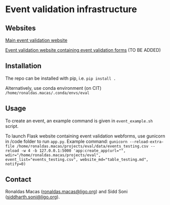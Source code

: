 # Event validation infrastructure

## Websites

[Main event validation website](https://ldas-jobs.ligo.caltech.edu/~dqr/event_validation/)

[Event validation website containing event validation forms](404) (TO BE ADDED)

## Installation

The repo can be installed with pip, i.e. `pip install .`

Alternatively, use conda environment (on CIT) `/home/ronaldas.macas/.conda/envs/eval`

## Usage

To create an event, an example command is given in `event_example.sh` script.

To launch Flask website containing event validation webforms, use gunicorn in /code folder to run `app.py`. Example command:
`gunicorn --reload-extra-file /home/ronaldas.macas/projects/eval/data/events_testing.csv --reload -w 4 -b 127.0.0.1:5000 'app:create_app(url="", wdir="/home/ronaldas.macas/projects/eval", event_list="events_testing.csv", website_md="table_testing.md", notify=0)`

## Contact

Ronaldas Macas (ronaldas.macas@ligo.org) and Sidd Soni (siddharth.soni@ligo.org). 
